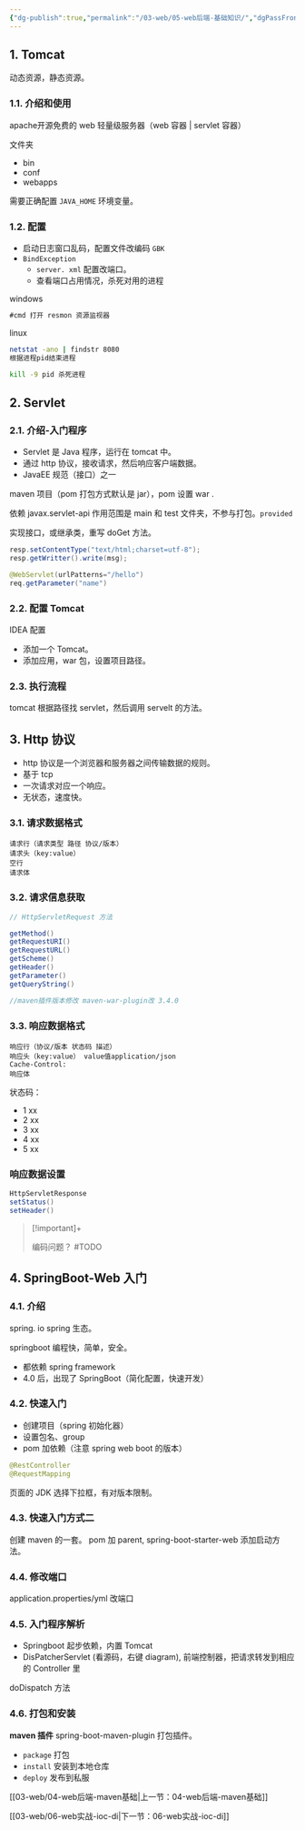 ```yaml
---
{"dg-publish":true,"permalink":"/03-web/05-web后端-基础知识/","dgPassFrontmatter":true}
---
```



## 1. Tomcat

动态资源，静态资源。

### 1.1. 介绍和使用

apache开源免费的 web 轻量级服务器（web 容器 | servlet 容器）

文件夹
- bin
- conf
- webapps

需要正确配置 `JAVA_HOME` 环境变量。

### 1.2. 配置

- 启动日志窗口乱码，配置文件改编码 `GBK`
- `BindException`
	- `server. xml` 配置改端口。
	- 查看端口占用情况，杀死对用的进程

windows
```cmd
#cmd 打开 resmon 资源监视器

```

linux
```bash
netstat -ano | findstr 8080
根据进程pid结束进程

kill -9 pid 杀死进程
```

## 2. Servlet

### 2.1. 介绍-入门程序

- Servlet 是 Java 程序，运行在 tomcat 中。
- 通过 http 协议，接收请求，然后响应客户端数据。
- JavaEE 规范（接口）之一

maven 项目（pom 打包方式默认是 jar），pom 设置 war .

依赖
javax.servlet-api 作用范围是 main 和 test 文件夹，不参与打包。`provided`

实现接口，或继承类，重写 doGet 方法。
```java
resp.setContentType("text/html;charset=utf-8");
resp.getWritter().write(msg);

@WebServlet(urlPatterns="/hello")
req.getParameter("name")
```

### 2.2. 配置 Tomcat

IDEA 配置
- 添加一个 Tomcat。
- 添加应用，war 包，设置项目路径。

### 2.3. 执行流程

tomcat 根据路径找 servlet，然后调用 servelt 的方法。

## 3. Http 协议

- http 协议是一个浏览器和服务器之间传输数据的规则。
- 基于 tcp
- 一次请求对应一个响应。
- 无状态，速度快。

### 3.1. 请求数据格式

```
请求行（请求类型 路径 协议/版本）
请求头（key:value）
空行
请求体
```

### 3.2. 请求信息获取

```java
// HttpServletRequest 方法

getMethod()
getRequestURI()
getRequestURL()
getScheme()
getHeader()
getParameter()
getQueryString()

//maven插件版本修改 maven-war-plugin改 3.4.0
```

### 3.3. 响应数据格式

```
响应行（协议/版本 状态码 描述）
响应头（key:value） value值application/json
Cache-Control:
响应体
```

状态码：
- 1 xx
- 2 xx
- 3 xx
- 4 xx
- 5 xx

### 响应数据设置

```java
HttpServletResponse
setStatus()
setHeader()
```


> [!important]+ 
> 
> 编码问题？ #TODO
> 


## 4. SpringBoot-Web 入门
### 4.1. 介绍

spring. io spring 生态。

springboot 编程快，简单，安全。

- 都依赖 spring framework
- 4.0 后，出现了 SpringBoot（简化配置，快速开发）

### 4.2. 快速入门

- 创建项目（spring 初始化器）
- 设置包名、group
- pom 加依赖（注意 spring web boot 的版本）

```java
@RestController
@RequestMapping
```

页面的 JDK 选择下拉框，有对版本限制。

### 4.3. 快速入门方式二

创建 maven 的一套。
pom 加 parent, spring-boot-starter-web
添加启动方法。

### 4.4. 修改端口

application.properties/yml 改端口

### 4.5. 入门程序解析

- Springboot 起步依赖，内置 Tomcat
- DisPatcherServlet (看源码，右键 diagram), 前端控制器，把请求转发到相应的 Controller 里

doDispatch 方法

### 4.6. 打包和安装

**maven 插件** spring-boot-maven-plugin 打包插件。

- `package` 打包
- `install` 安装到本地仓库
- `deploy` 发布到私服




[[03-web/04-web后端-maven基础\|上一节：04-web后端-maven基础]]

[[03-web/06-web实战-ioc-di\|下一节：06-web实战-ioc-di]]
